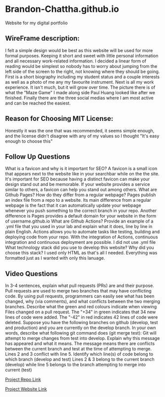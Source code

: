 # Brandon-Chattha.github.io
Website for my digital portfolio

## WireFrame description:
I felt a simple design would be best as this website will be used for more formal purposes. Keeping it short and sweet with little personal information and all necessary work-related information. I decided a linear form of reading would be simplest so nobody has to worry about jumping from the left side of the screen to the right, not knowing where they should be going. First is a short biography including my student status and a couple interests as well as a photo of me any my favourite instrument. Next is all my work experience. It isn't much, but it will grow over time. The picture there is of what the "Maze Game" I made along side Paul Huang looked like after we finished. Finally there are the three social medias where I am most active and can be reached the easiest.

## Reason for Choosing MIT License:
Honestly it was the one that was recommended, it seems simple enough, and the license didn't disagree with any of my values so I thought "It's easy enough to choose this"

## Follow Up Questions
What is a favicon and why is it important for SEO?
    A favicon is a small icon that appears next to the website like in your searchbar while on the the site. It's important for SEO because having a distinct favicon can make your design stand out and be memorable. If your website provides a service similar to others, a favicon can help you stand out among others.
What are Github Pages? How do they differ from a regular webpage?
    Pages publish an index file from a repo to a website. Its main difference from a regular webpage is the fact that it can automatically update your webpage whenever you push something to the correct branch in your repo. Another difference is Pages provides a default domain for your website in the form of username.github.io
What are Github Actions? Provide an example of a .yml file that you used in your lab and explain what it does, line by line in plain English.
    Actions allows you to automate tasks like testing, building and deploying code from your repo. With the integration of Actions, continuous integration and continuous deployment are possible. I did not use .yml file
What technology stack did you use to develop this website? Why did you choose this stack?
    I used only HTML as that's all I needed. Everything was formatted just as I wanted with only this lanuage.

## Video Questions
In 3-4 sentences, explain what pull requests (PRs) are and their purpose.
    Pull requests are used to merge two branches that may have conflicting code. By using pull requests, programmers can easily see what has been changed, why (via comments), and what conflicts between the two merging branches.
Describe what the green and red colours indicate when viewing Files changed on a pull request.
    The "+34" in green indicates that 34 new lines of code were added. The "-42" in red indicates 42 lines of code were deleted.
Suppose you have the following branches on github (develop, test and production) and you are currently on the develop branch.
    In your own words, describe what following git command does (git merge test):
        Git will attempt to merge changes from test into develop.
    Explain why this message has appeared and what it means.
        The message means there are conflicts between the current branch and test at the time of attempting to merge. Lines 2 and 3 conflict with line 5.
    Identify which line(s) of code belong to which branch (develop and test)
        Lines 2 & 3 belong to the current branch (develop) while line 5 belongs to the branch attempting to merge into current (test)



[Project Repo Link](https://github.com/Carbonate1/Brandon-Chattha.github.io.git)

[Project Website Link](https://carbonate1.github.io/Brandon-Chattha.github.io/)